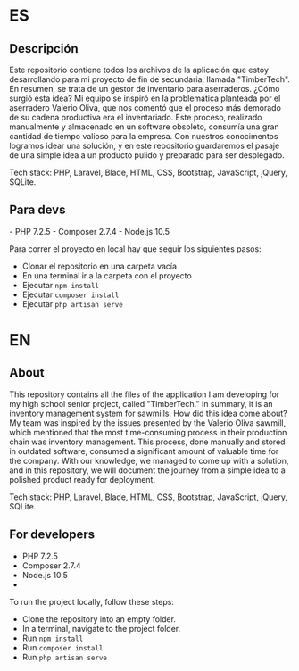 <h1>ES</h1>
<h2>Descripción</h2> 
Este repositorio contiene todos los archivos de la aplicación que estoy desarrollando para mi proyecto de fin de secundaria, llamada "TimberTech". En resumen, se trata de un gestor de inventario para aserraderos. ¿Cómo surgió esta idea? Mi equipo se inspiró en la problemática planteada por el aserradero Valerio Oliva, que nos comentó que el proceso más demorado de su cadena productiva era el inventariado. Este proceso, realizado manualmente y almacenado en un software obsoleto, consumía una gran cantidad de tiempo valioso para la empresa. Con nuestros conocimentos logramos idear una solución, y en este repositorio guardaremos el pasaje de una simple idea a un producto pulido y preparado para ser desplegado.<br>
<p>Tech stack: PHP, Laravel, Blade, HTML, CSS, Bootstrap, JavaScript, jQuery, SQLite.</p>

<h2>Para devs</h2>
- PHP 7.2.5
- Composer 2.7.4
- Node.js 10.5

Para correr el proyecto en local hay que seguir los siguientes pasos:
- Clonar el repositorio en una carpeta vacía
- En una terminal ir a la carpeta con el proyecto
- Ejecutar ```npm install```
- Ejecutar ```composer install```
- Ejecutar ```php artisan serve```

<h1>EN</h1>
<h2>About</h2>

This repository contains all the files of the application I am developing for my high school senior project, called "TimberTech." In summary, it is an inventory management system for sawmills. How did this idea come about? My team was inspired by the issues presented by the Valerio Oliva sawmill, which mentioned that the most time-consuming process in their production chain was inventory management. This process, done manually and stored in outdated software, consumed a significant amount of valuable time for the company. With our knowledge, we managed to come up with a solution, and in this repository, we will document the journey from a simple idea to a polished product ready for deployment.<br>
<p>Tech stack: PHP, Laravel, Blade, HTML, CSS, Bootstrap, JavaScript, jQuery, SQLite.</p>


<h2>For developers</h2>

- PHP 7.2.5
- Composer 2.7.4
- Node.js 10.5
- 
To run the project locally, follow these steps:

- Clone the repository into an empty folder.
- In a terminal, navigate to the project folder.
- Run ```npm install```
- Run ```composer install```
- Run ```php artisan serve```

